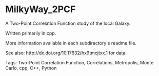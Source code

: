 # MilkyWay_2PCF
A Two-Point Correlation Function study of the local Galaxy.

Written primarily in cpp.

More information available in each subdirectory's readme file.

See also: http://dx.doi.org/10.17632/hx9tmcjtxx.1 for data.

Tags: Two-Point Correlation Function, Correlations, Metropolis, Monte Carlo, cpp, C++, Python
